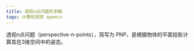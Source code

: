 ```yaml
---
title: 透视n点问题的求解
tags: 计算机视觉 opencv
---
```


透视n点问题（perspective-n-points），简写为 PNP，是根据物体的平面投影计算其在3维空间中的姿态。

